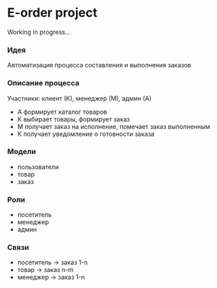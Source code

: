 # E-order project

Working in progress...

### Идея
Автоматизация процесса составления и выполнения заказов
### Описание процесса
Участники: клиент (К), менеджер (М), админ (А)
* А формирует каталог товаров
* К выбирает товары, формирует заказ
* М получает заказ на исполнение, помечает заказ выполненным
* К получает уведомление о готовности заказа
### Модели
* пользователи
* товар
* заказ
### Роли
* посетитель
* менеджер
* админ
### Связи
* посетитель -> заказ 1-n
* товар -> заказ n-m
* менеджер -> заказ 1-n
